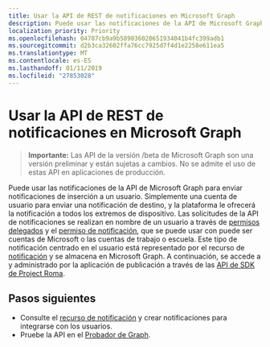 ```yaml
---
title: Usar la API de REST de notificaciones en Microsoft Graph
description: Puede usar las notificaciones de la API de Microsoft Graph para enviar notificaciones de inserción a un usuario. Simplemente una cuenta de usuario para enviar una notificación de destino, y la plataforma le ofrecerá la notificación a todos los extremos de dispositivo. Las solicitudes de la API de notificaciones se realizan en nombre de un usuario a través de permisos delegados y el [permiso de notificación]( /graph/permissions_reference), que se puede usar con puede ser cuentas de Microsoft o las cuentas de trabajo o escuela.
localization_priority: Priority
ms.openlocfilehash: 04787cb9a9b589036020651934041b4fc399adb1
ms.sourcegitcommit: d2b3ca32602ffa76cc7925d7f4d1e2258e611ea5
ms.translationtype: MT
ms.contentlocale: es-ES
ms.lasthandoff: 01/11/2019
ms.locfileid: "27853028"
---
```

# <a name="use-the-notifications-rest-api-in-microsoft-graph"></a>Usar la API de REST de notificaciones en Microsoft Graph

> **Importante:** Las API de la versión /beta de Microsoft Graph son una versión preliminar y están sujetas a cambios. No se admite el uso de estas API en aplicaciones de producción.

Puede usar las notificaciones de la API de Microsoft Graph para enviar notificaciones de inserción a un usuario. Simplemente una cuenta de usuario para enviar una notificación de destino, y la plataforma le ofrecerá la notificación a todos los extremos de dispositivo. Las solicitudes de la API de notificaciones se realizan en nombre de un usuario a través de [permisos delegados](/graph/permissions-reference#delegated-permissions-application-permissions-and-effective-permissions) y el [permiso de notificación]( /graph/permissions_reference), que se puede usar con puede ser cuentas de Microsoft o las cuentas de trabajo o escuela.
Este tipo de notificación centrado en el usuario está representado por el recurso de [notificación](../resources/projectrome-notification.md) y se almacena en Microsoft Graph. A continuación, se accede a y administrado por la aplicación de publicación a través de las [API de SDK de Project Roma](https://github.com/Microsoft/project-rome). 

## <a name="next-steps"></a>Pasos siguientes
- Consulte el [recurso de notificación](../resources/projectrome-notification.md) y crear notificaciones para integrarse con los usuarios. 
- Pruebe la API en el [Probador de Graph](https://developer.microsoft.com/graph/graph-explorer).
